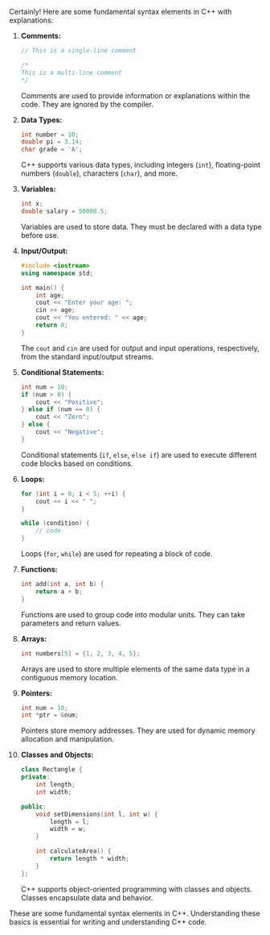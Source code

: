 Certainly! Here are some fundamental syntax elements in C++ with explanations:

1. **Comments:**
   ```cpp
   // This is a single-line comment

   /*
   This is a multi-line comment
   */
   ```
   Comments are used to provide information or explanations within the code. They are ignored by the compiler.

2. **Data Types:**
   ```cpp
   int number = 10;
   double pi = 3.14;
   char grade = 'A';
   ```
   C++ supports various data types, including integers (`int`), floating-point numbers (`double`), characters (`char`), and more.

3. **Variables:**
   ```cpp
   int x;
   double salary = 50000.5;
   ```
   Variables are used to store data. They must be declared with a data type before use.

4. **Input/Output:**
   ```cpp
   #include <iostream>
   using namespace std;

   int main() {
       int age;
       cout << "Enter your age: ";
       cin >> age;
       cout << "You entered: " << age;
       return 0;
   }
   ```
   The `cout` and `cin` are used for output and input operations, respectively, from the standard input/output streams.

5. **Conditional Statements:**
   ```cpp
   int num = 10;
   if (num > 0) {
       cout << "Positive";
   } else if (num == 0) {
       cout << "Zero";
   } else {
       cout << "Negative";
   }
   ```
   Conditional statements (`if`, `else`, `else if`) are used to execute different code blocks based on conditions.

6. **Loops:**
   ```cpp
   for (int i = 0; i < 5; ++i) {
       cout << i << " ";
   }

   while (condition) {
       // code
   }
   ```
   Loops (`for`, `while`) are used for repeating a block of code.

7. **Functions:**
   ```cpp
   int add(int a, int b) {
       return a + b;
   }
   ```
   Functions are used to group code into modular units. They can take parameters and return values.

8. **Arrays:**
   ```cpp
   int numbers[5] = {1, 2, 3, 4, 5};
   ```
   Arrays are used to store multiple elements of the same data type in a contiguous memory location.

9. **Pointers:**
   ```cpp
   int num = 10;
   int *ptr = &num;
   ```
   Pointers store memory addresses. They are used for dynamic memory allocation and manipulation.

10. **Classes and Objects:**
    ```cpp
    class Rectangle {
    private:
        int length;
        int width;

    public:
        void setDimensions(int l, int w) {
            length = l;
            width = w;
        }

        int calculateArea() {
            return length * width;
        }
    };
    ```
    C++ supports object-oriented programming with classes and objects. Classes encapsulate data and behavior.

These are some fundamental syntax elements in C++. Understanding these basics is essential for writing and understanding C++ code.
